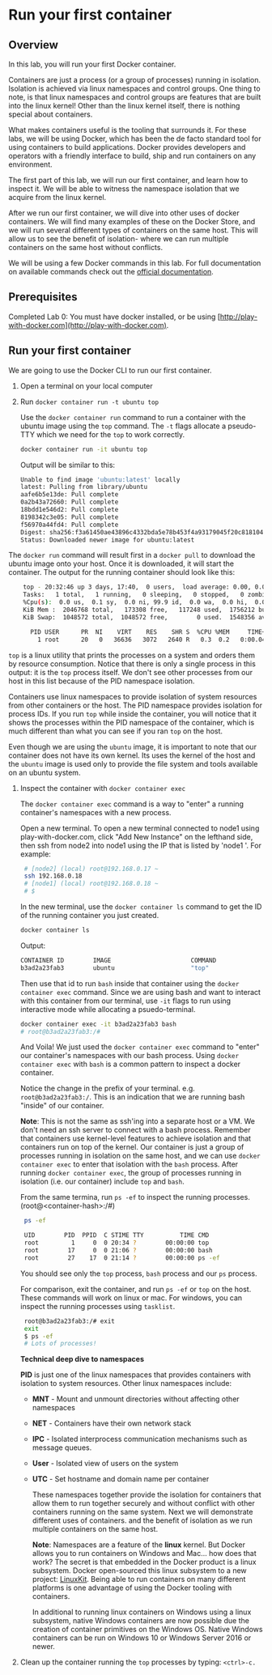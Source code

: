 # Run your first container

## Overview

In this lab, you will run your first Docker container.

Containers are just a process \(or a group of processes\) running in isolation. Isolation is achieved via linux namespaces and control groups. One thing to note, is that linux namespaces and control groups are features that are built into the linux kernel! Other than the linux kernel itself, there is nothing special about containers.

What makes containers useful is the tooling that surrounds it. For these labs, we will be using Docker, which has been the de facto standard tool for using containers to build applications. Docker provides developers and operators with a friendly interface to build, ship and run containers on any environment.

The first part of this lab, we will run our first container, and learn how to inspect it. We will be able to witness the namespace isolation that we acquire from the linux kernel.

After we run our first container, we will dive into other uses of docker containers. We will find many examples of these on the Docker Store, and we will run several different types of containers on the same host. This will allow us to see the benefit of isolation- where we can run multiple containers on the same host without conflicts.

We will be using a few Docker commands in this lab. For full documentation on available commands check out the [official documentation](https://docs.docker.com/).

## Prerequisites

Completed Lab 0: You must have docker installed, or be using [http://play-with-docker.com](http://play-with-docker.com).

## Run your first container

We are going to use the Docker CLI to run our first container.

1. Open a terminal on your local computer 
2. Run `docker container run -t ubuntu top`

   Use the `docker container run` command to run a container with the ubuntu image using the `top` command. The `-t` flags allocate a pseudo-TTY which we need for the `top` to work correctly.

   ```bash
   docker container run -it ubuntu top
   ```

   Output will be similar to this:

   ```bash
   Unable to find image 'ubuntu:latest' locally
   latest: Pulling from library/ubuntu 
   aafe6b5e13de: Pull complete
   0a2b43a72660: Pull complete 
   18bdd1e546d2: Pull complete 
   8198342c3e05: Pull complete 
   f56970a44fd4: Pull complete 
   Digest: sha256:f3a61450ae43896c4332bda5e78b453f4a93179045f20c8181043b26b5e79028
   Status: Downloaded newer image for ubuntu:latest
   ```

The `docker run` command will result first in a `docker pull` to download the ubuntu image onto your host. Once it is downloaded, it will start the container. The output for the running container should look like this:

```bash
    top - 20:32:46 up 3 days, 17:40,  0 users,  load average: 0.00, 0.01, 0.00
    Tasks:   1 total,   1 running,   0 sleeping,   0 stopped,   0 zombie
    %Cpu(s):  0.0 us,  0.1 sy,  0.0 ni, 99.9 id,  0.0 wa,  0.0 hi,  0.0 si,  0.0 st
    KiB Mem :  2046768 total,   173308 free,   117248 used,  1756212 buff/cache
    KiB Swap:  1048572 total,  1048572 free,        0 used.  1548356 avail Mem 

      PID USER      PR  NI    VIRT    RES    SHR S  %CPU %MEM     TIME+ COMMAND    
        1 root      20   0   36636   3072   2640 R   0.3  0.2   0:00.04 top
```

`top` is a linux utility that prints the processes on a system and orders them by resource consumption. Notice that there is only a single process in this output: it is the `top` process itself. We don't see other processes from our host in this list because of the PID namespace isolation.

Containers use linux namespaces to provide isolation of system resources from other containers or the host. The PID namespace provides isolation for process IDs. If you run `top` while inside the container, you will notice that it shows the processes within the PID namespace of the container, which is much different than what you can see if you ran `top` on the host.

Even though we are using the `ubuntu` image, it is important to note that our container does not have its own kernel. Its uses the kernel of the host and the `ubuntu` image is used only to provide the file system and tools available on an ubuntu system.

1. Inspect the container with `docker container exec`

   The `docker container exec` command is a way to "enter" a running container's namespaces with a new process.

   Open a new terminal. To open a new terminal connected to node1 using play-with-docker.com, click "Add New Instance" on the lefthand side, then ssh from node2 into node1 using the IP that is listed by 'node1 '. For example:

   ```bash
    # [node2] (local) root@192.168.0.17 ~
    ssh 192.168.0.18
    # [node1] (local) root@192.168.0.18 ~
    # $
   ```

   In the new terminal, use the `docker container ls` command to get the ID of the running container you just created.

   ```bash
   docker container ls
   ```

   Output:

   ```bash
   CONTAINER ID        IMAGE                      COMMAND                  CREATED             STATUS                         PORTS                       NAMES
   b3ad2a23fab3        ubuntu                     "top"                    29 minutes ago      Up 29 minutes                                              goofy_nobel
   ```

   Then use that id to run `bash` inside that container using the `docker container exec` command. Since we are using bash and want to interact with this container from our terminal, use `-it` flags to run using interactive mode while allocating a psuedo-terminal.

   ```bash
   docker container exec -it b3ad2a23fab3 bash
   # root@b3ad2a23fab3:/#
   ```

   And Voila! We just used the `docker container exec` command to "enter" our container's namespaces with our bash process. Using `docker container exec` with `bash` is a common pattern to inspect a docker container.

   Notice the change in the prefix of your terminal. e.g. `root@b3ad2a23fab3:/`. This is an indication that we are running bash "inside" of our container.

   **Note**: This is not the same as ssh'ing into a separate host or a VM. We don't need an ssh server to connect with a bash process. Remember that containers use kernel-level features to achieve isolation and that containers run on top of the kernel. Our container is just a group of processes running in isolation on the same host, and we can use `docker container exec` to enter that isolation with the `bash` process. After running `docker container exec`, the group of processes running in isolation \(i.e. our container\) include `top` and `bash`.

   From the same termina, run `ps -ef` to inspect the running processes. \(root@&lt;container-hash&gt;:/\#\)

   ```bash
    ps -ef
   ```

   ```bash
    UID        PID  PPID  C STIME TTY          TIME CMD
    root         1     0  0 20:34 ?        00:00:00 top
    root        17     0  0 21:06 ?        00:00:00 bash
    root        27    17  0 21:14 ?        00:00:00 ps -ef
   ```

   You should see only the `top` process, `bash` process and our `ps` process.

   For comparison, exit the container, and run `ps -ef` or `top` on the host. These commands will work on linux or mac. For windows, you can inspect the running processes using `tasklist`.

   ```bash
    root@b3ad2a23fab3:/# exit
    exit
    $ ps -ef
    # Lots of processes!
   ```

   **Technical deep dive to namespaces**

   **PID** is just one of the linux namespaces that provides containers with isolation to system resources. Other linux namespaces include:

   * **MNT** - Mount and unmount directories without affecting other namespaces
   * **NET** - Containers have their own network stack
   * **IPC** - Isolated interprocess communication mechanisms such as message queues.
   * **User** - Isolated view of users on the system
   * **UTC** - Set hostname and domain name per container

     These namespaces together provide the isolation for containers that allow them to run together securely and without conflict with other containers running on the same system. Next we will demonstrate different uses of containers. and the benefit of isolation as we run multiple containers on the same host.

     **Note**: Namespaces are a feature of the **linux** kernel. But Docker allows you to run containers on Windows and Mac... how does that work? The secret is that embedded in the Docker product is a linux subsystem. Docker open-sourced this linux subsystem to a new project: [LinuxKit](https://github.com/linuxkit/linuxkit). Being able to run containers on many different platforms is one advantage of using the Docker tooling with containers.

     In additional to running linux containers on Windows using a linux subsystem, native Windows containers are now possible due the creation of container primitives on the Windows OS. Native Windows containers can be run on Windows 10 or Windows Server 2016 or newer.

2. Clean up the container running the `top` processes by typing: `<ctrl>-c.`

